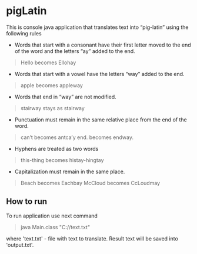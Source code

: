 # pigLatin
This is console java application that translates text into “pig-latin” using the following rules
* Words that start with a consonant have their first letter moved to the end of the word and the
letters “ay” added to the end.
> Hello becomes Ellohay
* Words that start with a vowel have the letters “way” added to the end.
> apple becomes appleway
* Words that end in “way” are not modified.
> stairway stays as stairway
* Punctuation must remain in the same relative place from the end of the word.
> can’t becomes antca’y
> end. becomes endway.
* Hyphens are treated as two words
> this-thing becomes histay-hingtay
* Capitalization must remain in the same place.
> Beach becomes Eachbay
> McCloud becomes CcLoudmay

## How to run
To run application use next command
>java Main.class "C://text.txt"

where 'text.txt' - file with text to translate. Result text will be saved into 'output.txt'.